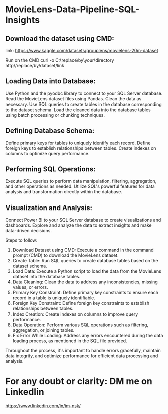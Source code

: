 # MovieLens-Data-Pipeline-SQL-Insights
## Download the dataset using CMD:
link: https://www.kaggle.com/datasets/grouplens/movielens-20m-dataset

Run on the CMD
curl -o C:\replace\by\your\directory http//replace/by/dataset/link

## Loading Data into Database:
Use Python and the pyodbc library to connect to your SQL Server database.
Read the MovieLens dataset files using Pandas.
Clean the data as necessary.
Use SQL queries to create tables in the database corresponding to the dataset schema.
Load the cleaned data into the database tables using batch processing or chunking techniques.

## Defining Database Schema:
Define primary keys for tables to uniquely identify each record.
Define foreign keys to establish relationships between tables.
Create indexes on columns to optimize query performance.

## Performing SQL Operations:
Execute SQL queries to perform data manipulation, filtering, aggregation, and other operations as needed.
Utilize SQL's powerful features for data analysis and transformation directly within the database.

## Visualization and Analysis:
Connect Power BI to your SQL Server database to create visualizations and dashboards.
Explore and analyze the data to extract insights and make data-driven decisions.

Steps to follow:
1. Download Dataset using CMD:
Execute a command in the command prompt (CMD) to download the MovieLens dataset.
2. Create Table:
Run SQL queries to create database tables based on the dataset schema.
3. Load Data:
Execute a Python script to load the data from the MovieLens dataset into the database tables.
4. Data Cleaning:
Clean the data to address any inconsistencies, missing values, or errors.
5. Primary Key Constraint:
Define primary key constraints to ensure each record in a table is uniquely identifiable.
6. Foreign Key Constraint:
Define foreign key constraints to establish relationships between tables.
7. Index Creation:
Create indexes on columns to improve query performance.
8. Data Operation:
Perform various SQL operations such as filtering, aggregation, or joining tables.
9. Fix Error While Loading:
Address any errors encountered during the data loading process, as mentioned in the SQL file provided.

Throughout the process, it's important to handle errors gracefully, maintain data integrity, and optimize performance for efficient data processing and analysis.

# For any doubt or clarity: DM me on Linkedlin
https://www.linkedin.com/in/im-nsk/

